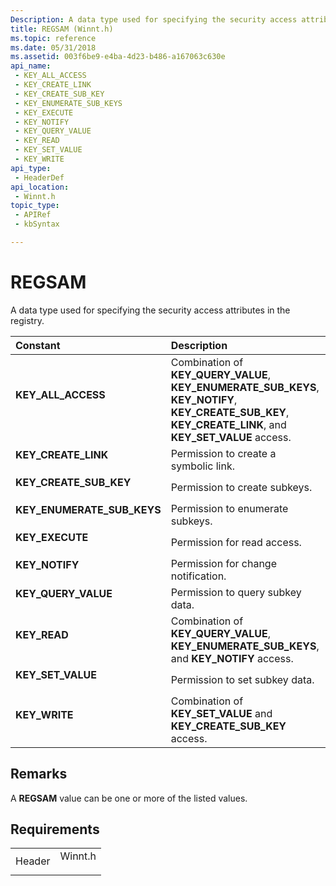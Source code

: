 ```yaml
---
Description: A data type used for specifying the security access attributes in the registry.
title: REGSAM (Winnt.h)
ms.topic: reference
ms.date: 05/31/2018
ms.assetid: 003f6be9-e4ba-4d23-b486-a167063c630e
api_name: 
 - KEY_ALL_ACCESS
 - KEY_CREATE_LINK
 - KEY_CREATE_SUB_KEY
 - KEY_ENUMERATE_SUB_KEYS
 - KEY_EXECUTE
 - KEY_NOTIFY
 - KEY_QUERY_VALUE
 - KEY_READ
 - KEY_SET_VALUE
 - KEY_WRITE
api_type: 
 - HeaderDef
api_location: 
 - Winnt.h
topic_type: 
 - APIRef
 - kbSyntax

---
```


# REGSAM

A data type used for specifying the security access attributes in the registry.



| Constant                                                                                                                                                                                   | Description                                                                                                                                                                                                |
|:-------------------------------------------------------------------------------------------------------------------------------------------------------------------------------------------|:-----------------------------------------------------------------------------------------------------------------------------------------------------------------------------------------------------------|
| <span id="KEY_ALL_ACCESS"></span><span id="key_all_access"></span><dl> <dt>**KEY\_ALL\_ACCESS**</dt> </dl>                          | Combination of ****KEY\_QUERY\_VALUE****, ****KEY\_ENUMERATE\_SUB\_KEYS****, ****KEY\_NOTIFY****, ****KEY\_CREATE\_SUB\_KEY****, ****KEY\_CREATE\_LINK****, and ****KEY\_SET\_VALUE**** access.<br/> |
| <span id="KEY_CREATE_LINK"></span><span id="key_create_link"></span><dl> <dt>**KEY\_CREATE\_LINK**</dt> </dl>                       | Permission to create a symbolic link.<br/>                                                                                                                                                           |
| <span id="KEY_CREATE_SUB_KEY"></span><span id="key_create_sub_key"></span><dl> <dt>**KEY\_CREATE\_SUB\_KEY**</dt> </dl>             | Permission to create subkeys.<br/>                                                                                                                                                                   |
| <span id="KEY_ENUMERATE_SUB_KEYS"></span><span id="key_enumerate_sub_keys"></span><dl> <dt>**KEY\_ENUMERATE\_SUB\_KEYS**</dt> </dl> | Permission to enumerate subkeys.<br/>                                                                                                                                                                |
| <span id="KEY_EXECUTE"></span><span id="key_execute"></span><dl> <dt>**KEY\_EXECUTE**</dt> </dl>                                    | Permission for read access.<br/>                                                                                                                                                                     |
| <span id="KEY_NOTIFY"></span><span id="key_notify"></span><dl> <dt>**KEY\_NOTIFY**</dt> </dl>                                       | Permission for change notification.<br/>                                                                                                                                                             |
| <span id="KEY_QUERY_VALUE"></span><span id="key_query_value"></span><dl> <dt>**KEY\_QUERY\_VALUE**</dt> </dl>                       | Permission to query subkey data.<br/>                                                                                                                                                                |
| <span id="KEY_READ"></span><span id="key_read"></span><dl> <dt>**KEY\_READ**</dt> </dl>                                             | Combination of ****KEY\_QUERY\_VALUE****, ****KEY\_ENUMERATE\_SUB\_KEYS****, and ****KEY\_NOTIFY**** access.<br/>                                                                                    |
| <span id="KEY_SET_VALUE"></span><span id="key_set_value"></span><dl> <dt>**KEY\_SET\_VALUE**</dt> </dl>                             | Permission to set subkey data.<br/>                                                                                                                                                                  |
| <span id="KEY_WRITE"></span><span id="key_write"></span><dl> <dt>**KEY\_WRITE**</dt> </dl>                                          | Combination of ****KEY\_SET\_VALUE**** and ****KEY\_CREATE\_SUB\_KEY**** access.<br/>                                                                                                                |



## Remarks

A **REGSAM** value can be one or more of the listed values.

## Requirements



|                   |                                                                                    |
|-------------------|------------------------------------------------------------------------------------|
| Header<br/> | <dl> <dt>Winnt.h</dt> </dl> |



 

 




